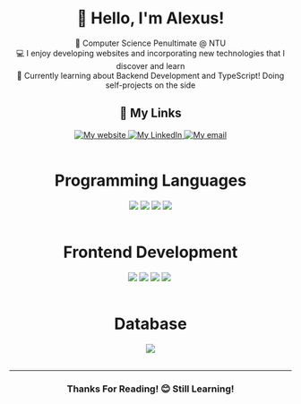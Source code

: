 <div align = "center">
<h1> 👋 Hello, I'm Alexus! </h1>

🏫 Computer Science Penultimate @ NTU <br/>
💻 I enjoy developing websites and incorporating new technologies that I discover and learn <br/>
📖 Currently learning about Backend Development and TypeScript! Doing self-projects on the side <br/>

<div>
    <h2>🔗 My Links</h2>
    <a href = "https://alexusljf.github.io/">
        <img src= "https://img.shields.io/badge/alexusljf.github.io-121013?style=for-the-badge&logo=github&logoColor=white)" alt="My website">
    </a>
    <a href = "https://www.linkedin.com/in/alexuslim/">
        <img src = "https://img.shields.io/badge/alexuslim-0077B5?style=for-the-badge&logo=linkedin&logoColor=white" alt="My LinkedIn">
    </a>
    <a href = "mailto:alexusljf@gmail.com">
        <img src = "https://img.shields.io/badge/alexusljf@gmail.com-D14836?style=for-the-badge&logo=gmail&logoColor=white" alt="My email">
    </a>
</div>

<br/>

<div>
  <h1> Programming Languages </h1>
  <img src = "https://img.shields.io/badge/c-%2300599C.svg?style=for-the-badge&logo=c&logoColor=white" />
  <img src = "https://img.shields.io/badge/java-%23ED8B00.svg?style=for-the-badge&logo=openjdk&logoColor=white" />
  <img src = "https://img.shields.io/badge/javascript-%23323330.svg?style=for-the-badge&logo=javascript&logoColor=%23F7DF1E" />
  <img src = "https://img.shields.io/badge/python-3670A0?style=for-the-badge&logo=python&logoColor=ffdd54" />
</div>

<br/>

<div>
  <h1> Frontend Development </h1>
  <img src = "https://img.shields.io/badge/html5-%23E34F26.svg?style=for-the-badge&logo=html5&logoColor=white" />
  <img src = "https://img.shields.io/badge/css3-%231572B6.svg?style=for-the-badge&logo=css3&logoColor=white" />
  <img src = "https://img.shields.io/badge/react-%2320232a.svg?style=for-the-badge&logo=react&logoColor=%2361DAFB" />
  <img src = "https://img.shields.io/badge/Sass-CC6699?style=for-the-badge&logo=sass&logoColor=white" />
  <img src=>
</div>

<br/>

<div>
  <h1> Database </h1>
  <img src = "https://img.shields.io/badge/Microsoft%20SQL%20Server-CC2927?style=for-the-badge&logo=microsoft%20sql%20server&logoColor=white" />
</div>

<br/>
<hr>
<!---
the skill icons are from: https://github.com/alexandresanlim/Badges4-README.md-Profile
<div>
  <a href = "https://www.data-card-for-spotify.com/card?user_id=limjinfeng">
    <img src = "https://www.data-card-for-spotify.com/api/card?user_id=limjinfeng&show_border=true&custom_title=Alexus%27s%20Spotify&hide_title=true&hide_top_tracks=true&limit=3" alt="Data Card for Spotify">
  </a>
</div>
-->
<h3> Thanks For Reading! 😊 Still Learning! </h3>

</div>

